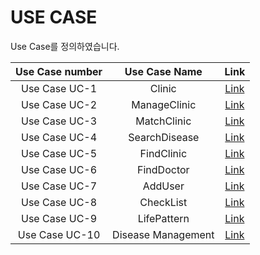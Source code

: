 # **USE CASE**

Use Case를 정의하였습니다.


| **Use Case number** | **Use Case Name** | **Link** |
|:--------:|:--------:|:--------:|
| Use Case UC-1 | Clinic | [Link](https://www.notion.so/Use-Case-UC-1-901ddf7bf72f42e3aa2fa094bcda7cc5) |
| Use Case UC-2 | ManageClinic | [Link](https://www.notion.so/Use-Case-UC-2-a2452e49b2a34dd796fcd8ae861e914e) |
| Use Case UC-3 | MatchClinic | [Link](https://www.notion.so/Use-Case-UC-3-f31e0eb76ca6432abe1b659710da98ef) |
| Use Case UC-4 | SearchDisease | [Link](https://www.notion.so/Use-Case-UC-4-3b448dfa06234f00adc5bf24c8ebd43b) |
| Use Case UC-5 | FindClinic | [Link](https://www.notion.so/Use-Case-UC-5-e8b8f8d4acf74f3495e8d751db21afe7) |
| Use Case UC-6 | FindDoctor | [Link](https://www.notion.so/Use-Case-UC-6-2736728fdc024b8dbfdaefb5a84cf303) |
| Use Case UC-7 | AddUser | [Link](https://www.notion.so/Use-Case-UC-7-f7c541dca1e34b079b60b5ebebdad7bc) |
| Use Case UC-8 | CheckList | [Link](https://www.notion.so/Use-Case-UC-8-366ab650995b499f906f8496a8c98921) |
| Use Case UC-9 | LifePattern | [Link](https://www.notion.so/Use-Case-UC-9-564e91bf8d774b31b7af002f9e10a9e9) |
| Use Case UC-10 | Disease Management | [Link](https://www.notion.so/Use-Case-UC-10-1155141a58e24cbdb2a00bab93926d18) |
